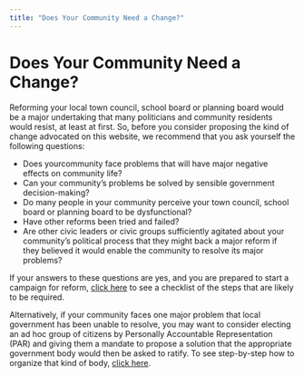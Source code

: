 ```yaml
---
title: "Does Your Community Need a Change?"
---
```


# Does Your Community Need a Change?

Reforming your local town council, school board or planning board would be a major undertaking that many politicians and community residents would resist, at least at first. So, before you consider proposing the kind of change advocated on this website, we recommend that you ask yourself the following questions:

  * Does yourcommunity face problems that will have major negative effects on community life?
  * Can your community’s problems be solved by sensible government decision-making?
  * Do many people in your community perceive your town council, school board or planning board to be dysfunctional?
  * Have other reforms been tried and failed?
  * Are other civic leaders or civic groups sufficiently agitated about your community’s political process that they might back a major reform if they believed it would enable the community to resolve its major problems?

If your answers to these questions are yes, and you are prepared to start a campaign for reform, [click here][1] to see a checklist of the steps that are likely to be required.

Alternatively, if your community faces one major problem that local government has been unable to resolve, you may want to consider electing an ad hoc group of citizens by Personally Accountable Representation (PAR) and giving them a mandate to propose a solution that the appropriate government body would then be asked to ratify. To see step-by-step how to organize that kind of body, [click here][2].

   [1]: http://www.genuinerepresentation.org/content/steps-reform-your-community
   [2]: http://www.genuinerepresentation.org/content/town-1